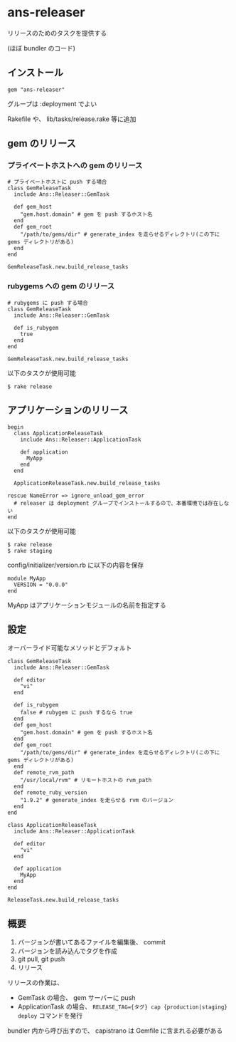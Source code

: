 ans-releaser
============

リリースのためのタスクを提供する

(ほぼ bundler のコード)

インストール
------------

	gem "ans-releaser"

グループは :deployment でよい

Rakefile や、 lib/tasks/release.rake 等に追加

gem のリリース
--------------

### プライベートホストへの gem のリリース ###

	# プライベートホストに push する場合
	class GemReleaseTask
	  include Ans::Releaser::GemTask

	  def gem_host
	    "gem.host.domain" # gem を push するホスト名
	  end
	  def gem_root
	    "/path/to/gems/dir" # generate_index を走らせるディレクトリ(この下に gems ディレクトリがある)
	  end
	end

	GemReleaseTask.new.build_release_tasks

### rubygems への gem のリリース ###

	# rubygems に push する場合
	class GemReleaseTask
	  include Ans::Releaser::GemTask

	  def is_rubygem
	    true
	  end
	end

	GemReleaseTask.new.build_release_tasks

以下のタスクが使用可能

	$ rake release

アプリケーションのリリース
--------------------------

	begin
	  class ApplicationReleaseTask
	    include Ans::Releaser::ApplicationTask

	    def application
	      MyApp
	    end
	  end

	  ApplicationReleaseTask.new.build_release_tasks

	rescue NameError => ignore_unload_gem_error
	  # releaser は deployment グループでインストールするので、本番環境では存在しない
	end

以下のタスクが使用可能

	$ rake release
	$ rake staging

config/initializer/version.rb に以下の内容を保存

	module MyApp
	  VERSION = "0.0.0"
	end

MyApp はアプリケーションモジュールの名前を指定する


設定
----

オーバーライド可能なメソッドとデフォルト

	class GemReleaseTask
	  include Ans::Releaser::GemTask

	  def editor
	    "vi"
	  end

	  def is_rubygem
	    false # rubygem に push するなら true
	  end
	  def gem_host
	    "gem.host.domain" # gem を push するホスト名
	  end
	  def gem_root
	    "/path/to/gems/dir" # generate_index を走らせるディレクトリ(この下に gems ディレクトリがある)
	  end
	  def remote_rvm_path
	    "/usr/local/rvm" # リモートホストの rvm_path
	  end
	  def remote_ruby_version
	    "1.9.2" # generate_index を走らせる rvm のバージョン
	  end
	end

	class ApplicationReleaseTask
	  include Ans::Releaser::ApplicationTask

	  def editor
	    "vi"
	  end

	  def application
	    MyApp
	  end
	end

	ReleaseTask.new.build_release_tasks


概要
----

1. バージョンが書いてあるファイルを編集後、 commit
2. バージョンを読み込んでタグを作成
3. git pull, git push
4. リリース

リリースの作業は、

* GemTask の場合、 gem サーバーに push
* ApplicationTask の場合、 `RELEASE_TAG={タグ} cap {production|staging} deploy` コマンドを発行

bundler 内から呼び出すので、 capistrano は Gemfile に含まれる必要がある


